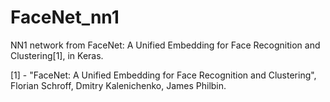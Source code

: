 # FaceNet_nn1
NN1 network from FaceNet: A Unified Embedding for Face Recognition and Clustering[1], in Keras.




[1] - "FaceNet: A Unified Embedding for Face Recognition and Clustering", Florian Schroff, Dmitry Kalenichenko, James Philbin.
